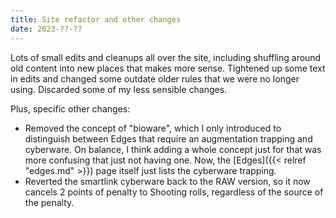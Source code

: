 ```yaml
---
title: Site refactor and other changes
date: 2023-??-??
---
```


Lots of small edits and cleanups all over the site, including shuffling around old content into new places that makes more sense. Tightened up some text in edits and changed some outdate older rules that we were no longer using. Discarded some of my less sensible changes.

Plus, specific other changes:

* Removed the concept of "bioware", which I only introduced to distinguish between Edges that require an augmentation trapping and cyberware. On balance, I think adding a whole concept just for that was more confusing that just not having one. Now, the [Edges]({{< relref "edges.md" >}}) page itself just lists the cyberware trapping.
* Reverted the smartlink cyberware back to the RAW version, so it now cancels 2 points of penalty to Shooting rolls, regardless of the source of the penalty.

<!--more-->